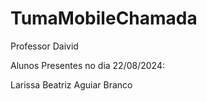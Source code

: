 # TumaMobileChamada
Professor Daivid

Alunos Presentes no dia 22/08/2024:

Larissa Beatriz Aguiar Branco
